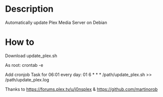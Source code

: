 # Description
Automatically update Plex Media Server on Debian

# How to
Download update_plex.sh

As root:
crontab -e

Add cronjob Task for 06:01 every day:
01 6 * * * /path/update_plex.sh >> /path/update_plex.log

Thanks to https://forums.plex.tv/u/j0nsplex & https://github.com/martinorob
